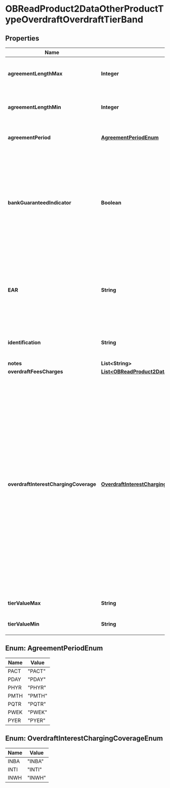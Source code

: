 
# OBReadProduct2DataOtherProductTypeOverdraftOverdraftTierBand

## Properties
Name | Type | Description | Notes
------------ | ------------- | ------------- | -------------
**agreementLengthMax** | **Integer** | Specifies the maximum length of a band for a fixed overdraft agreement |  [optional]
**agreementLengthMin** | **Integer** | Specifies the minimum length of a band for a fixed overdraft agreement |  [optional]
**agreementPeriod** | [**AgreementPeriodEnum**](#AgreementPeriodEnum) | Specifies the period of a fixed length overdraft agreement |  [optional]
**bankGuaranteedIndicator** | **Boolean** | Indicates whether the advertised overdraft rate is guaranteed to be offered to a borrower by the bank e.g. if its part of a government scheme, or whether the rate may vary dependent on the applicants circumstances. |  [optional]
**EAR** | **String** | EAR means Effective Annual Rate and/or Equivalent Annual Rate (frequently used interchangeably), being the actual annual interest rate of an Overdraft. |  [optional]
**identification** | **String** | Unique and unambiguous identification of a  Tier Band for a overdraft. |  [optional]
**notes** | **List&lt;String&gt;** |  |  [optional]
**overdraftFeesCharges** | [**List&lt;OBReadProduct2DataOtherProductTypeOverdraftOverdraftFeesCharges1&gt;**](OBReadProduct2DataOtherProductTypeOverdraftOverdraftFeesCharges1.md) |  |  [optional]
**overdraftInterestChargingCoverage** | [**OverdraftInterestChargingCoverageEnum**](#OverdraftInterestChargingCoverageEnum) | Refers to which interest rate is applied when interests are tiered. For example, if an overdraft balance is 2k and the interest tiers are:- 0-500 0.1%, 500-1000 0.2%, 1000-10000 0.5%, then the applicable interest rate could either be 0.5% of the entire balance (since the account balance sits in the top interest tier) or (0.1%*500)+(0.2%*500)+(0.5%*1000). In the 1st situation, we say the interest is applied to the Whole of the account balance,  and in the 2nd that it is Tiered. |  [optional]
**tierValueMax** | **String** | Maximum value of Overdraft Tier/Band |  [optional]
**tierValueMin** | **String** | Minimum value of Overdraft Tier/Band | 


<a name="AgreementPeriodEnum"></a>
## Enum: AgreementPeriodEnum
Name | Value
---- | -----
PACT | &quot;PACT&quot;
PDAY | &quot;PDAY&quot;
PHYR | &quot;PHYR&quot;
PMTH | &quot;PMTH&quot;
PQTR | &quot;PQTR&quot;
PWEK | &quot;PWEK&quot;
PYER | &quot;PYER&quot;


<a name="OverdraftInterestChargingCoverageEnum"></a>
## Enum: OverdraftInterestChargingCoverageEnum
Name | Value
---- | -----
INBA | &quot;INBA&quot;
INTI | &quot;INTI&quot;
INWH | &quot;INWH&quot;



